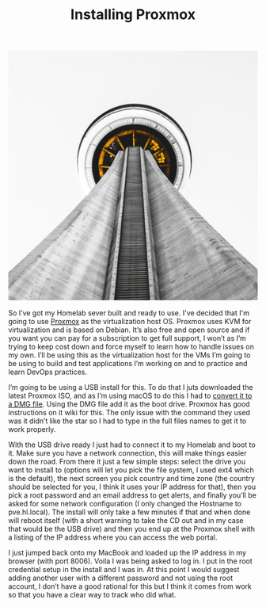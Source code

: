 ﻿---
title: Installing Proxmox
subTitle: VM Host OS
category: "DevOps"
cover: warren-wong-247290-unsplash.jpg
---
![Unsplash](warren-wong-247290-unsplash.jpg)

So I’ve got my Homelab sever built and ready to use. I've decided that I'm going to use [Proxmox](https://www.proxmox.com/en/) as the virtualization host OS. Proxmox uses KVM for virtualization and is based on Debian. It’s also free and open source and if you want you can pay for a subscription to get full support, I won’t as I’m trying to keep cost down and force myself to learn how to handle issues on my own. I’ll be using this as the virtualization host for the VMs I’m going to be using to build and test applications I’m working on and to practice and learn DevOps practices.

I’m going to be using a USB install for this. To do that I juts downloaded the latest Proxmox ISO, and as I’m using macOS to do this I had to [convert it to a DMG file](https://pve.proxmox.com/wiki/Install_from_USB_Stick#_instructions_for_osx). Using the DMG file add it as the boot drive. Proxmox has good instructions on it wiki for this. The only issue with the command they used was it didn’t like the star so I had to type in the full files names to get it to work properly.

With the USB drive ready I just had to connect it to my Homelab and boot to it. Make sure you have a network connection, this will make things easier down the road. From there it just a few simple steps: select the drive you want to install to (options will let you pick the file system, I used ext4 which is the default), the next screen you pick country and time zone (the country should be selected for you, I think it uses your IP address for that), then you pick a root password and an email address to get alerts, and finally you’ll be asked for some network configuration (I only changed the Hostname to pve.hl.local). The install will only take a few minutes if that and when done will reboot itself (with a short warning to take the CD out and in my case that would be the USB drive) and then you end up at the Proxmox shell with a listing of the IP address where you can access the web portal.

I just jumped back onto my MacBook and loaded up the IP address in my browser (with port 8006). Voila I was being asked to log in. I put in the root credential setup in the install and I was in. At this point I would suggest adding another user with a different password and not using the root account, I don’t have a good rational for this but I think it comes from work so that you have a clear way to track who did what.
